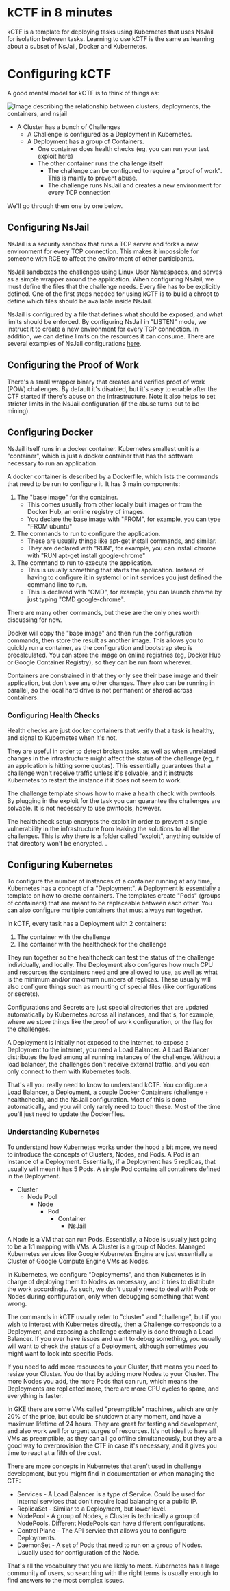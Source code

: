 # kCTF in 8 minutes

kCTF is a template for deploying tasks using Kubernetes that uses NsJail for isolation between tasks. Learning to use kCTF is the same as learning about a subset of NsJail, Docker and Kubernetes.


# Configuring kCTF

A good mental model for kCTF is to think of things as:

![Image describing the relationship between clusters, deployments, the containers, and nsjail](https://raw.githubusercontent.com/google/google-ctf/master/infrastructure/kctf/walkthrough/images/introduction-k8s.png)

*   A Cluster has a bunch of Challenges
    *   A Challenge is configured as a Deployment in Kubernetes.
    *   A Deployment has a group of Containers.
        *   One container does health checks (eg, you can run your test exploit here)
        *   The other container runs the challenge itself
            *   The challenge can be configured to require a "proof of work". This is mainly to prevent abuse.
            *   The challenge runs NsJail and creates a new environment for every TCP connection

We'll go through them one by one below.


## Configuring NsJail

NsJail is a security sandbox that runs a TCP server and forks a new environment for every TCP connection. This makes it impossible for someone with RCE to affect the environment of other participants.

NsJail sandboxes the challenges using Linux User Namespaces, and serves as a simple wrapper around the application. When configuring NsJail, we must define the files that the challenge needs. Every file has to be explicitly defined. One of the first steps needed for using kCTF is to build a chroot to define which files should be available inside NsJail.

NsJail is configured by a file that defines what should be exposed, and what limits should be enforced. By configuring NsJail in "LISTEN" mode, we instruct it to create a new environment for every TCP connection. In addition, we can define limits on the resources it can consume. There are several examples of NsJail configurations [here](https://github.com/google/nsjail/blob/master/README.md#configuration-file).


## Configuring the Proof of Work

There's a small wrapper binary that creates and verifies proof of work (POW) challenges. By default it's disabled, but it's easy to enable after the CTF started if there's abuse on the infrastructure. Note it also helps to set stricter limits in the NsJail configuration (if the abuse turns out to be mining).


## Configuring Docker

NsJail itself runs in a docker container. Kubernetes smallest unit is a "container", which is just a docker container that has the software necessary to run an application.

A docker container is described by a Dockerfile, which lists the commands that need to be run to configure it. It has 3 main components:



1. The "base image" for the container.
    *   This comes usually from other locally built images or from the Docker Hub, an online registry of images.
    *   You declare the base image with "FROM", for example, you can type "FROM ubuntu"
2. The commands to run to configure the application.
    *   These are usually things like apt-get install commands, and similar.
    *   They are declared with "RUN", for example, you can install chrome with "RUN apt-get install google-chrome"
3. The command to run to execute the application.
    *   This is usually something that starts the application. Instead of having to configure it in systemcl or init services you just defined the command line to run.
    *   This is declared with "CMD", for example, you can launch chrome by just typing "CMD google-chrome".

There are many other commands, but these are the only ones worth discussing for now.

Docker will copy the "base image" and then run the configuration commands, then store the result as another image. This allows you to quickly run a container, as the configuration and bootstrap step is precalculated. You can store the image on online registries (eg, Docker Hub or Google Container Registry), so they can be run from wherever.

Containers are constrained in that they only see their base image and their application, but don't see any other changes. They also can be running in parallel, so the local hard drive is not permanent or shared across containers.


### Configuring Health Checks

Health checks are just docker containers that verify that a task is healthy, and signal to Kubernetes when it's not.

They are useful in order to detect broken tasks, as well as when unrelated changes in the infrastructure might affect the status of the challenge (eg, if an application is hitting some quotas). This essentially guarantees that a challenge won't receive traffic unless it's solvable, and it instructs Kubernetes to restart the instance if it does not seem to work.

The challenge template shows how to make a health check with pwntools. By plugging in the exploit for the task you can guarantee the challenges are solvable. It is not necessary to use pwntools, however.

The healthcheck setup encrypts the exploit in order to prevent a single vulnerability in the infrastructure from leaking the solutions to all the challenges. This is why there is a folder called "exploit", anything outside of that directory won't be encrypted. <Insert link to threat model>.


## Configuring Kubernetes

To configure the number of instances of a container running at any time, Kubernetes has a concept of a "Deployment". A Deployment is essentially a template on how to create containers. The templates create "Pods" (groups of containers) that are meant to be replaceable between each other. You can also configure multiple containers that must always run together.

In kCTF, every task has a Deployment with 2 containers:



1. The container with the challenge
2. The container with the healthcheck for the challenge

They run together so the healthcheck can test the status of the challenge individually, and locally. The Deployment also configures how much CPU and resources the containers need and are allowed to use, as well as what is the minimum and/or maximum numbers of replicas. These usually will also configure things such as mounting of special files (like configurations or secrets).

Configurations and Secrets are just special directories that are updated automatically by Kubernetes across all instances, and that's, for example, where we store things like the proof of work configuration, or the flag for the challenges.

A Deployment is initially not exposed to the internet, to expose a Deployment to the internet, you need a Load Balancer. A Load Balancer distributes the load among all running instances of the challenge. Without a load balancer, the challenges don't receive external traffic, and you can only connect to them with Kubernetes tools.

That's all you really need to know to understand kCTF. You configure a Load Balancer, a Deployment, a couple Docker Containers (challenge + healthcheck), and the NsJail configuration. Most of this is done automatically, and you will only rarely need to touch these. Most of the time you'll just need to update the Dockerfiles.


### Understanding Kubernetes

To understand how Kubernetes works under the hood a bit more, we need to introduce the concepts of Clusters, Nodes, and Pods. A Pod is an instance of a Deployment. Essentially, if a Deployment has 5 replicas, that usually will mean it has 5 Pods. A single Pod contains all containers defined in the Deployment.



*   Cluster
    *   Node Pool
        *   Node
            *   Pod
                *   Container
                    *   NsJail

A Node is a VM that can run Pods. Essentially, a Node is usually just going to be a 1:1 mapping with VMs. A Cluster is a group of Nodes. Managed Kubernetes services like Google Kubernetes Engine are just essentially a Cluster of Google Compute Engine VMs as Nodes.

In Kubernetes, we configure "Deployments", and then Kubernetes is in charge of deploying them to Nodes as necessary, and it tries to distribute the work accordingly. As such, we don't usually need to deal with Pods or Nodes during configuration, only when debugging something that went wrong.

The commands in kCTF usually refer to "cluster" and "challenge", but if you wish to interact with Kubernetes directly, then a Challenge corresponds to a Deployment, and exposing a challenge externally is done through a Load Balancer. If you ever have issues and want to debug something, you usually will want to check the status of a Deployment, although sometimes you might want to look into specific Pods.

If you need to add more resources to your Cluster, that means you need to resize your Cluster. You do that by adding more Nodes to your Cluster. The more Nodes you add, the more Pods that can run, which means the Deployments are replicated more, there are more CPU cycles to spare, and everything is faster.

In GKE there are some VMs called "preemptible" machines, which are only 20% of the price, but could be shutdown at any moment, and have a maximum lifetime of 24 hours. They are great for testing and development, and also work well for urgent surges of resources. It's not ideal to have all VMs as preemptible, as they can all go offline simultaneously, but they are a good way to overprovision the CTF in case it's necessary, and it gives you time to react at a fifth of the cost.

There are more concepts in Kubernetes that aren't used in challenge development, but you might find in documentation or when managing the CTF:



*   Services - A Load Balancer is a type of Service. Could be used for internal services that don't require load balancing or a public IP.
*   ReplicaSet - Similar to a Deployment, but lower level.
*   NodePool - A group of Nodes, a Cluster is technically a group of NodePools. Different NodePools can have different configurations.
*   Control Plane - The API service that allows you to configure Deployments.
*   DaemonSet - A set of Pods that need to run on a group of Nodes. Usually used for configuration of the Node.

That's all the vocabulary that you are likely to meet. Kubernetes has a large community of users, so searching with the right terms is usually enough to find answers to the most complex issues.


<!-- Docs to Markdown version 1.0β17 -->
